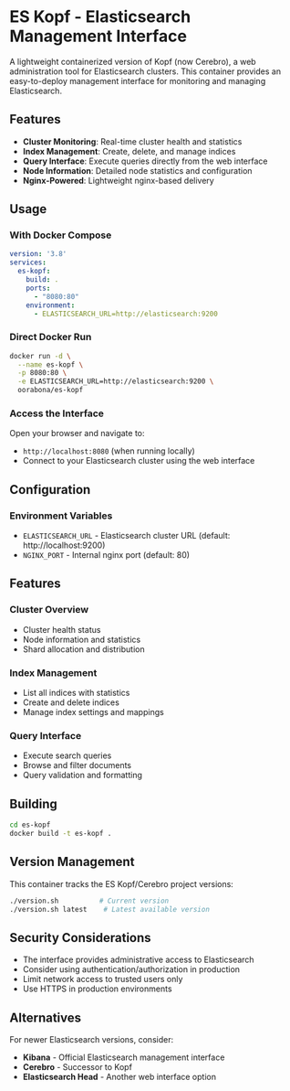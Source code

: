 # ES Kopf - Elasticsearch Management Interface

A lightweight containerized version of Kopf (now Cerebro), a web administration tool for Elasticsearch clusters. This container provides an easy-to-deploy management interface for monitoring and managing Elasticsearch.

## Features

- **Cluster Monitoring**: Real-time cluster health and statistics
- **Index Management**: Create, delete, and manage indices
- **Query Interface**: Execute queries directly from the web interface
- **Node Information**: Detailed node statistics and configuration
- **Nginx-Powered**: Lightweight nginx-based delivery

## Usage

### With Docker Compose

```yaml
version: '3.8'
services:
  es-kopf:
    build: .
    ports:
      - "8080:80"
    environment:
      - ELASTICSEARCH_URL=http://elasticsearch:9200
```

### Direct Docker Run

```bash
docker run -d \
  --name es-kopf \
  -p 8080:80 \
  -e ELASTICSEARCH_URL=http://elasticsearch:9200 \
  oorabona/es-kopf
```

### Access the Interface

Open your browser and navigate to:
- `http://localhost:8080` (when running locally)
- Connect to your Elasticsearch cluster using the web interface

## Configuration

### Environment Variables

- `ELASTICSEARCH_URL` - Elasticsearch cluster URL (default: http://localhost:9200)
- `NGINX_PORT` - Internal nginx port (default: 80)

## Features

### Cluster Overview
- Cluster health status
- Node information and statistics
- Shard allocation and distribution

### Index Management
- List all indices with statistics
- Create and delete indices
- Manage index settings and mappings

### Query Interface
- Execute search queries
- Browse and filter documents
- Query validation and formatting

## Building

```bash
cd es-kopf
docker build -t es-kopf .
```

## Version Management

This container tracks the ES Kopf/Cerebro project versions:

```bash
./version.sh          # Current version
./version.sh latest    # Latest available version
```

## Security Considerations

- The interface provides administrative access to Elasticsearch
- Consider using authentication/authorization in production
- Limit network access to trusted users only
- Use HTTPS in production environments

## Alternatives

For newer Elasticsearch versions, consider:
- **Kibana** - Official Elasticsearch management interface
- **Cerebro** - Successor to Kopf
- **Elasticsearch Head** - Another web interface option
